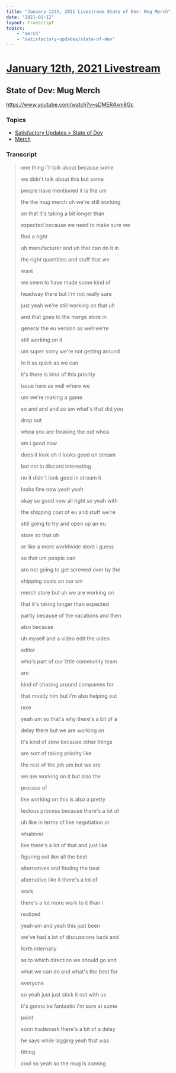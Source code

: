 ```yaml
---
title: "January 12th, 2021 Livestream State of Dev: Mug Merch"
date: "2021-01-12"
layout: transcript
topics:
    - "merch"
    - "satisfactory-updates/state-of-dev"
---
```

# [January 12th, 2021 Livestream](../2021-01-12.md)
## State of Dev: Mug Merch
https://www.youtube.com/watch?v=sDMER4xm8Gc

### Topics
* [Satisfactory Updates > State of Dev](../topics/satisfactory-updates/state-of-dev.md)
* [Merch](../topics/merch.md)

### Transcript

> one thing i'll talk about because some
> 
> we didn't talk about this but some
> 
> people have mentioned it is the um
> 
> the the mug merch uh we're still working
> 
> on that it's taking a bit longer than
> 
> expected because we need to make sure we
> 
> find a right
> 
> uh manufacturer and uh that can do it in
> 
> the right quantities and stuff that we
> 
> want
> 
> we seem to have made some kind of
> 
> headway there but i'm not really sure
> 
> just yeah we're still working on that uh
> 
> and that goes to the merge store in
> 
> general the eu version as well we're
> 
> still working on it
> 
> um super sorry we're not getting around
> 
> to it as quick as we can
> 
> it's there is kind of this priority
> 
> issue here as well where we
> 
> um we're making a game
> 
> so and and and so um what's that did you
> 
> drop out
> 
> whoa you are freaking the out whoa
> 
> am i good now
> 
> does it look oh it looks good on stream
> 
> but not in discord interesting
> 
> no it didn't look good in stream it
> 
> looks fine now yeah yeah
> 
> okay so good now all right so yeah with
> 
> the shipping cost of eu and stuff we're
> 
> still going to try and open up an eu
> 
> store so that uh
> 
> or like a more worldwide store i guess
> 
> so that um people can
> 
> are not going to get screwed over by the
> 
> shipping costs on our um
> 
> merch store but uh we are working on
> 
> that it's taking longer than expected
> 
> partly because of the vacations and then
> 
> also because
> 
> uh myself and a video edit the video
> 
> editor
> 
> who's part of our little community team
> 
> are
> 
> kind of chasing around companies for
> 
> that mostly him but i'm also helping out
> 
> now
> 
> yeah um so that's why there's a bit of a
> 
> delay there but we are working on
> 
> it's kind of slow because other things
> 
> are sort of taking priority like
> 
> the rest of the job um but we are
> 
> we are working on it but also the
> 
> process of
> 
> like working on this is also a pretty
> 
> tedious process because there's a lot of
> 
> uh like in terms of like negotiation or
> 
> whatever
> 
> like there's a lot of that and just like
> 
> figuring out like all the best
> 
> alternatives and finding the best
> 
> alternative like it there's a lot of
> 
> work
> 
> there's a lot more work to it than i
> 
> realized
> 
> yeah um and yeah this just been
> 
> we've had a lot of discussions back and
> 
> forth internally
> 
> as to which direction we should go and
> 
> what we can do and what's the best for
> 
> everyone
> 
> so yeah just just stick it out with us
> 
> it's gonna be fantastic i'm sure at some
> 
> point
> 
> soon trademark there's a bit of a delay
> 
> he says while lagging yeah that was
> 
> fitting
> 
> cool so yeah so the mug is coming
> 
